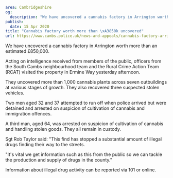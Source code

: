 ```yaml
area: Cambridgeshire
og:
  description: "We have uncovered a cannabis factory in Arrington worth more than an estimated \xA3850,000."
publish:
  date: 15 Apr 2020
title: "Cannabis factory worth more than \xA3850k uncovered"
url: https://www.cambs.police.uk/news-and-appeals/cannabis-factory-arrington
```

We have uncovered a cannabis factory in Arrington worth more than an estimated £850,000.

Acting on intelligence received from members of the public, officers from the South Cambs neighbourhood team and the Rural Crime Action Team (RCAT) visited the property in Ermine Way yesterday afternoon.

They uncovered more than 1,000 cannabis plants across seven outbuildings at various stages of growth. They also recovered three suspected stolen vehicles.

Two men aged 32 and 37 attempted to run off when police arrived but were detained and arrested on suspicion of cultivation of cannabis and immigration offences.

A third man, aged 64, was arrested on suspicion of cultivation of cannabis and handling stolen goods. They all remain in custody.

Sgt Rob Taylor said: "This find has stopped a substantial amount of illegal drugs finding their way to the streets.

"It's vital we get information such as this from the public so we can tackle the production and supply of drugs in the county."

Information about illegal drug activity can be reported via 101 or online.
